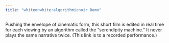 ```yaml
---
title: "whiteonwhite:algorithmicnoir Demo"
---
```


Pushing the envelope of cinematic form, this short film is edited in real time for each viewing by an algorithm called the “serendipity machine.” It never plays the same narrative twice. (This link is to a recorded performance.)

